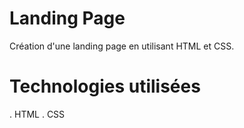 # Landing Page
Création d'une landing page en utilisant HTML et CSS.

# Technologies utilisées
. HTML
. CSS
